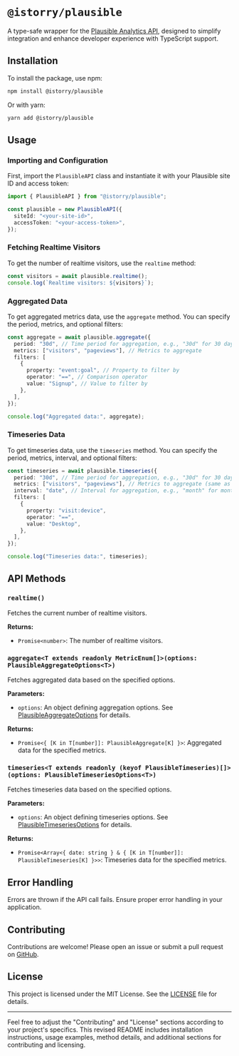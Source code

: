 # `@istorry/plausible`

A type-safe wrapper for the [Plausible Analytics API](https://plausible.io/docs/stats-api), designed to simplify integration and enhance developer experience with TypeScript support.

## Installation

To install the package, use npm:

```bash
npm install @istorry/plausible
```

Or with yarn:

```bash
yarn add @istorry/plausible
```

## Usage

### Importing and Configuration

First, import the `PlausibleAPI` class and instantiate it with your Plausible site ID and access token:

```ts
import { PlausibleAPI } from "@istorry/plausible";

const plausible = new PlausibleAPI({
  siteId: "<your-site-id>",
  accessToken: "<your-access-token>",
});
```

### Fetching Realtime Visitors

To get the number of realtime visitors, use the `realtime` method:

```ts
const visitors = await plausible.realtime();
console.log(`Realtime visitors: ${visitors}`);
```

### Aggregated Data

To get aggregated metrics data, use the `aggregate` method. You can specify the period, metrics, and optional filters:

```ts
const aggregate = await plausible.aggregate({
  period: "30d", // Time period for aggregation, e.g., "30d" for 30 days
  metrics: ["visitors", "pageviews"], // Metrics to aggregate
  filters: [
    {
      property: "event:goal", // Property to filter by
      operator: "==", // Comparison operator
      value: "Signup", // Value to filter by
    },
  ],
});

console.log("Aggregated data:", aggregate);
```

### Timeseries Data

To get timeseries data, use the `timeseries` method. You can specify the period, metrics, interval, and optional filters:

```ts
const timeseries = await plausible.timeseries({
  period: "30d", // Time period for aggregation, e.g., "30d" for 30 days
  metrics: ["visitors", "pageviews"], // Metrics to aggregate (same as in aggregate method)
  interval: "date", // Interval for aggregation, e.g., "month" for monthly data (default is "month")
  filters: [
    {
      property: "visit:device",
      operator: "==",
      value: "Desktop",
    },
  ],
});

console.log("Timeseries data:", timeseries);
```

## API Methods

### `realtime()`

Fetches the current number of realtime visitors.

**Returns:**

- `Promise<number>`: The number of realtime visitors.

### `aggregate<T extends readonly MetricEnum[]>(options: PlausibleAggregateOptions<T>)`

Fetches aggregated data based on the specified options.

**Parameters:**

- `options`: An object defining aggregation options. See [PlausibleAggregateOptions](./src/@types.ts) for details.

**Returns:**

- `Promise<{ [K in T[number]]: PlausibleAggregate[K] }>`: Aggregated data for the specified metrics.

### `timeseries<T extends readonly (keyof PlausibleTimeseries)[]>(options: PlausibleTimeseriesOptions<T>)`

Fetches timeseries data based on the specified options.

**Parameters:**

- `options`: An object defining timeseries options. See [PlausibleTimeseriesOptions](./src/@types.ts) for details.

**Returns:**

- `Promise<Array<{ date: string } & { [K in T[number]]: PlausibleTimeseries[K] }>>`: Timeseries data for the specified metrics.

## Error Handling

Errors are thrown if the API call fails. Ensure proper error handling in your application.

## Contributing

Contributions are welcome! Please open an issue or submit a pull request on [GitHub](https://github.com/iStorry/plausible).

## License

This project is licensed under the MIT License. See the [LICENSE](./LICENSE) file for details.

---

Feel free to adjust the "Contributing" and "License" sections according to your project's specifics. This revised README includes installation instructions, usage examples, method details, and additional sections for contributing and licensing.

```

```
